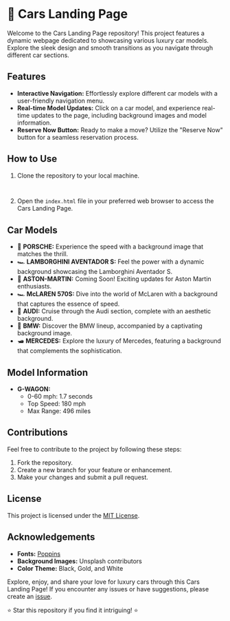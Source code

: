 # 🚗 Cars Landing Page

Welcome to the Cars Landing Page repository! This project features a dynamic webpage dedicated to showcasing various luxury car models. Explore the sleek design and smooth transitions as you navigate through different car sections.



## Features
- **Interactive Navigation:** Effortlessly explore different car models with a user-friendly navigation menu.
- **Real-time Model Updates:** Click on a car model, and experience real-time updates to the page, including background images and model information.
- **Reserve Now Button:** Ready to make a move? Utilize the "Reserve Now" button for a seamless reservation process.

## How to Use
1. Clone the repository to your local machine.
   ```bash
  
   ```

2. Open the `index.html` file in your preferred web browser to access the Cars Landing Page.

## Car Models
- 🚗 **PORSCHE:** Experience the speed with a background image that matches the thrill.
- 🏎️ **LAMBORGHINI AVENTADOR S:** Feel the power with a dynamic background showcasing the Lamborghini Aventador S.
- 🚀 **ASTON-MARTIN:** Coming Soon! Exciting updates for Aston Martin enthusiasts.
- 🏎️ **McLAREN 570S:** Dive into the world of McLaren with a background that captures the essence of speed.
- 🚙 **AUDI:** Cruise through the Audi section, complete with an aesthetic background.
- 🚗 **BMW:** Discover the BMW lineup, accompanied by a captivating background image.
- 🛥️ **MERCEDES:** Explore the luxury of Mercedes, featuring a background that complements the sophistication.

## Model Information
- **G-WAGON:**
  - 0-60 mph: 1.7 seconds
  - Top Speed: 180 mph
  - Max Range: 496 miles

## Contributions
Feel free to contribute to the project by following these steps:
1. Fork the repository.
2. Create a new branch for your feature or enhancement.
3. Make your changes and submit a pull request.

## License
This project is licensed under the [MIT License](LICENSE).

## Acknowledgements
- **Fonts:** [Poppins](https://fonts.google.com/specimen/Poppins)
- **Background Images:** Unsplash contributors
- **Color Theme:** Black, Gold, and White

Explore, enjoy, and share your love for luxury cars through this Cars Landing Page! If you encounter any issues or have suggestions, please create an [issue](s). 


⭐ Star this repository if you find it intriguing! ⭐
